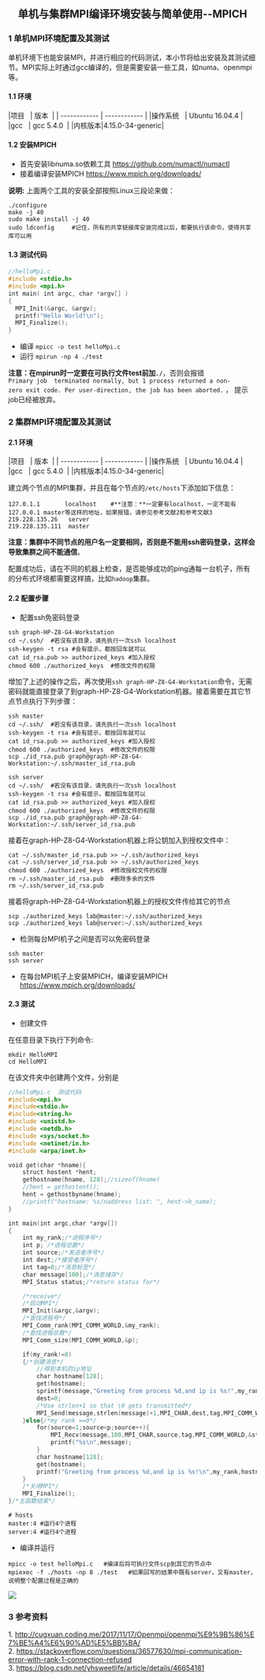 ## <center>**单机与集群MPI编译环境安装与简单使用--MPICH**</center>

### 1 单机MPI环境配置及其测试

单机环境下也能安装MPI，并进行相应的代码测试，本小节将给出安装及其测试细节。MPI实际上时通过gcc编译的，但是需要安装一些工具，如numa、openmpi等。

#### 1.1 环境

|项目   | 版本  |
| ------------ | ------------ |
|操作系统   | Ubuntu 16.04.4 |
|gcc   | gcc 5.4.0  |
|内核版本|4.15.0-34-generic|

#### 1.2 安装MPICH

* 首先安装libnuma.so依赖工具   https://github.com/numactl/numactl
* 接着编译安装MPICH https://www.mpich.org/downloads/

**说明:** 上面两个工具的安装全部按照Linux三段论来做：

```shell
./configure
make -j 40
sudo make install -j 40
sudo ldconfig     #记住，所有的共享链接库安装完成以后，都要执行该命令，使得共享库可以用
```

#### 1.3 测试代码

```c
//helloMpi.c
#include <stdio.h>
#include <mpi.h>
int main( int argc, char *argv[] )
{
  MPI_Init(&argc, &argv);
  printf("Hello World!\n");
  MPI_Finalize();
}
```

* 编译  `mpicc -o test helloMpi.c`
* 运行  `mpirun -np 4 ./test`

**注意：在mpirun时一定要在可执行文件test前加`./`**，否则会报错`Primary job  terminated normally, but 1 process returned a non-zero exit code. Per user-direction, the job has been aborted.` ， 提示job已经被放弃。

### 2 集群MPI环境配置及其测试

#### 2.1 环境

|项目   | 版本  |
| ------------ | ------------ |
|操作系统   | Ubuntu 16.04.4 |
|gcc   | gcc 5.4.0  |
|内核版本|4.15.0-34-generic|

建立两个节点的MPI集群，并且在每个节点的`/etc/hosts`下添加如下信息：

```shell
127.0.1.1       localhost    #**注意：**一定要有localhost，一定不能有127.0.0.1 master等这样的地址，如果报错，请参见参考文献2和参考文献3
219.228.135.26   server
219.228.135.111  master
```

**注意：集群中不同节点的用户名一定要相同，否则是不能用ssh密码登录，这样会导致集群之间不能通信**。

配置成功后，请在不同的机器上检查，是否能够成功的ping通每一台机子，所有的分布式环境都需要这样搞，比如`hadoop`集群。

#### 2.2 配置步骤

* 配置ssh免密码登录

```shell
ssh graph-HP-Z8-G4-Workstation
cd ~/.ssh/  #若没有该目录，请先执行一次ssh localhost
ssh-keygen -t rsa #会有提示，都按回车就可以
cat id_rsa.pub >> authorized_keys #加入授权
chmod 600 ./authorized_keys  #修改文件的权限
```

增加了上述的操作之后，再次使用`ssh graph-HP-Z8-G4-Workstation`命令，无需密码就能直接登录了到graph-HP-Z8-G4-Workstation机器。接着需要在其它节点节点执行下列步骤：

```shell
ssh master
cd ~/.ssh/  #若没有该目录，请先执行一次ssh localhost
ssh-keygen -t rsa #会有提示，都按回车就可以
cat id_rsa.pub >> authorized_keys #加入授权
chmod 600 ./authorized_keys  #修改文件的权限
scp ./id_rsa.pub graph@graph-HP-Z8-G4-Workstation:~/.ssh/master_id_rsa.pub

ssh server
cd ~/.ssh/  #若没有该目录，请先执行一次ssh localhost
ssh-keygen -t rsa #会有提示，都按回车就可以
cat id_rsa.pub >> authorized_keys #加入授权
chmod 600 ./authorized_keys  #修改文件的权限
scp ./id_rsa.pub graph@graph-HP-Z8-G4-Workstation:~/.ssh/server_id_rsa.pub
```

接着在graph-HP-Z8-G4-Workstation机器上将公钥加入到授权文件中：

```shell
cat ~/.ssh/master_id_rsa.pub >> ~/.ssh/authorized_keys
cat ~/.ssh/server_id_rsa.pub >> ~/.ssh/authorized_keys
chmod 600 ./authorized_keys  #修改授权文件的权限
rm ~/.ssh/master_id_rsa.pub  #删除多余的文件
rm ~/.ssh/server_id_rsa.pub
```

接着将graph-HP-Z8-G4-Workstation机器上的授权文件传给其它的节点

```shell
scp ./authorized_keys lab@master:~/.ssh/authorized_keys
scp ./authorized_keys lab@server:~/.ssh/authorized_keys
```

* 检测每台MPI机子之间是否可以免密码登录

```shell
ssh master
ssh server
```

* 在每台MPI机子上安装MPICH，编译安装MPICH https://www.mpich.org/downloads/

#### 2.3 测试

* 创建文件

在任意目录下执行下列命令:

```shell
mkdir HelloMPI
cd HelloMPI
```

在该文件夹中创建两个文件，分别是

```c
//helloMpi.c  测试代码
#include<mpi.h>
#include<stdio.h>
#include<string.h>
#include <unistd.h>
#include <netdb.h>
#include <sys/socket.h>
#include <netinet/in.h>
#include <arpa/inet.h>

void get(char *hname){
    struct hostent *hent;
    gethostname(hname, 128);//sizeof(hname)
    //hent = gethostent();
    hent = gethostbyname(hname);
    //printf("hostname: %s/naddress list: ", hent->h_name);
}

int main(int argc,char *argv[])
{
    int my_rank;/*进程序号*/
    int p; /*进程总数*/
    int source;/*发送者序号*/
    int dest;/*接受者序号*/
    int tag=0;/*消息标签*/
    char message[100];/*消息储存*/
    MPI_Status status;/*return status for*/

    /*receive*/
    /*启动MPI*/
    MPI_Init(&argc,&argv);
    /*查找进程号*/
    MPI_Comm_rank(MPI_COMM_WORLD,&my_rank);
    /*查找进程总数*/
    MPI_Comm_size(MPI_COMM_WORLD,&p);

    if(my_rank!=0)
    {/*创建消息*/
        //得到本机的ip地址
        char hostname[128];
        get(hostname);
        sprintf(message,"Greeting from process %d,and ip is %s!",my_rank,hostname);
        dest=0;
        /*Use strlen+1 so that \0 gets transmitted*/
        MPI_Send(message,strlen(message)+1,MPI_CHAR,dest,tag,MPI_COMM_WORLD);
    }else{/*my rank ==0*/
        for(source=1;source<p;source++){
            MPI_Recv(message,100,MPI_CHAR,source,tag,MPI_COMM_WORLD,&status);
            printf("%s\n",message);
        }
        char hostname[128];
        get(hostname);
        printf("Greeting from process %d,and ip is %s!\n",my_rank,hostname);
    }
    /*关闭MPI*/
    MPI_Finalize();
}/*主函数结束*/
```

```shell
# hosts
master:4 #运行4个进程
server:4 #运行4个进程
```

* 编译并运行

```shell
mpicc -o test helloMpi.c   #编译后将可执行文件scp到其它的节点中
mpiexec -f ./hosts -np 8 ./test   #如果回写的结果中既有server，又有master，说明整个配置过程是正确的
```

![](https://github.com/JunpengCode/Papers/blob/master/Technical-Documents/Parallel-Computing/MPI-Programming/images/mpi-cluster.png)

### 3 参考资料

1. http://cugxuan.coding.me/2017/11/17/Openmpi/openmpi%E9%9B%86%E7%BE%A4%E6%90%AD%E5%BB%BA/
2. https://stackoverflow.com/questions/36577630/mpi-communication-error-with-rank-1-connection-refused
3. https://blog.csdn.net/yhsweetlife/article/details/46654181
